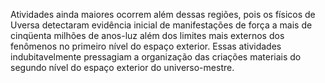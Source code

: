﻿Atividades ainda maiores ocorrem além dessas regiões, pois os físicos de Uversa detectaram evidência inicial de manifestações de força a mais de cinqüenta milhões de anos-luz além dos limites mais externos dos fenômenos no primeiro nível do espaço exterior. Essas atividades indubitavelmente pressagiam a organização das criações materiais do segundo nível do espaço exterior do universo-mestre.